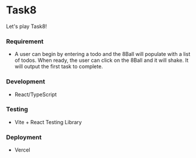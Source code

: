 # Task8 

Let's play Task8! 

### Requirement
- A user can begin by entering a todo and the 8Ball will populate with a list of todos. When ready, the user can click on the 8Ball and it will shake. It will output the first task to complete. 

### Development
- React/TypeScript 

### Testing
- Vite + React Testing Library

### Deployment
- Vercel

